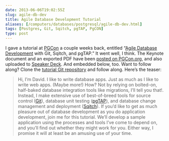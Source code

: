 ```yaml
--- 
date: 2013-06-06T19:02:55Z
slug: agile-db-dev
title: Agile Database Development Tutorial
aliases: [/computers/databases/postgresql/agile-db-dev.html]
tags: [Postgres, Git, Sqitch, pgTAP, PgCON]
type: post
---
```


<p>I gave a tutorial at <a href="https://www.pgcon.org/2013/">PGCon</a> a couple weeks back, entitled “<a href="https://www.pgcon.org/2013/schedule/events/615.en.html">Agile Database Development</a> with Git, Sqitch, and pgTAP.” It went well, I think. The Keynote document and an exported PDF have been <a href="https://www.pgcon.org/2013/schedule/events/615.en.html">posted on PGCon.org</a>, and also uploaded to <a href="https://speakerdeck.com/theory/agile-database-development">Speaker Deck</a>. And embedded below, too. Want to follow along? Clone the <a href="https://github.com/theory/agile-flipr">tutorial Git repository</a> and follow along. Here’s the teaser:</p>

<blockquote><p>Hi, I’m David. I like to write database apps. Just as much as I like to
write web apps. (Maybe more!) How? Not by relying on bolted-on, half-baked
database integration tools like migrations, I’ll tell you that!. Instead, I
make extensive use of best-of-breed tools for source control
(<a href="http://git-scm.org/">Git</a>), database unit testing
(<a href="http://pgtap.org/">pgTAP</a>), and database change management and deployment
(<a href="http://sqitch.org/">Sqitch</a>). If you’d like to get as much pleasure out of
database development as you do application development, join me for this
tutorial. We’ll develop a sample application using the processes and tools
I’ve come to depend on, and you’ll find out whether they might work for you.
Either way, I promise it will at least be an amusing use of your time.</p></blockquote>

<script async class="speakerdeck-embed" data-id="ad105ed0ac490130d6a626f5cde8fd08" data-ratio="1.2994923857868" src="//speakerdeck.com/assets/embed.js"></script>
